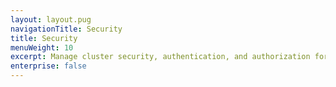 ```yaml
---
layout: layout.pug
navigationTitle: Security
title: Security
menuWeight: 10
excerpt: Manage cluster security, authentication, and authorization for the Konvoy cluster
enterprise: false
---
```

